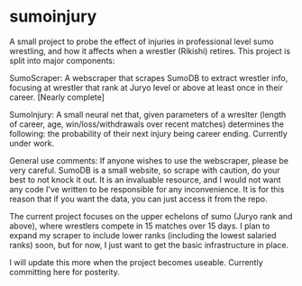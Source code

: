 # sumoinjury

A small project to probe the effect of injuries in professional level sumo wrestling, and how it affects when a wrestler (Rikishi) retires. This project is split into major components:

SumoScraper: A webscraper that scrapes SumoDB to extract wrestler info, focusing at wrestler that rank at Juryo level or above at least once in their career. [Nearly complete]


SumoInjury: A small neural net that, given parameters of a wreslter (length of career, age, win/loss/withdrawals over recent matches) determines the following: the probability of their next injury being career ending. Currently under work.

General use comments:
  If anyone wishes to use the webscraper, please be very careful. SumoDB is a small website, so scrape with caution, do your best to not knock it out. It is an invaluable resource, and I would not want any code I've written to be responsible for any inconvenience. It is for this reason that if you want the data, you can just access it from the repo.
  
The current project focuses on the upper echelons of sumo (Juryo rank and above), where wrestlers compete in 15 matches over 15 days. I plan to expand my scraper to include lower ranks (including the lowest salaried ranks) soon, but for now, I just want to get the basic infrastructure in place.

I will update this more when the project becomes useable. Currently committing here for posterity.
